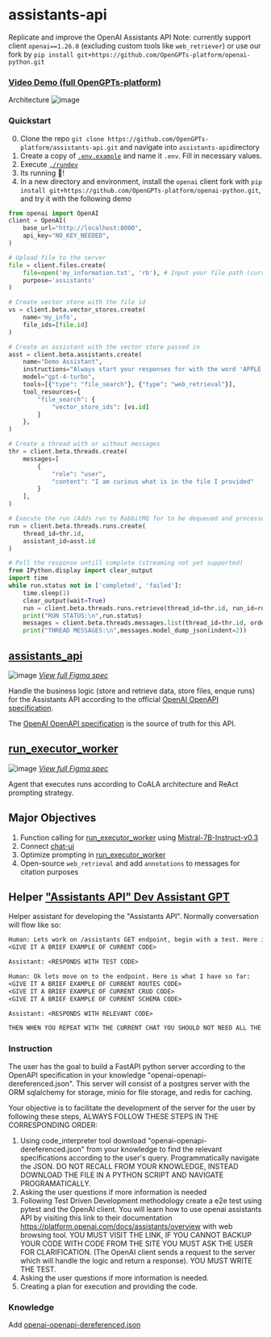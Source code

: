# assistants-api
Replicate and improve the OpenAI Assistants API
Note: currently support client `openai==1.26.0` (excluding custom tools like `web_retriever`) or use our fork by `pip install git+https://github.com/OpenGPTs-platform/openai-python.git`


### [Video Demo (full OpenGPTs-platform)](https://youtu.be/yPdIEKb3jWc)

Architecture
![image](https://github.com/OpenGPTs-platform/assistants-api/assets/37946988/faa5a4b2-1186-49b8-a80b-39c4fc00b772)

### Quickstart
0. Clone the repo `git clone https://github.com/OpenGPTs-platform/assistants-api.git` and navigate into `assistants-api`directory
1. Create a copy of [`.env.example`](./.env.example) and name it `.env`. Fill in necessary values.
2. Execute [`,/rundev`](./rundev)
3. Its running 🥳!
4. In a new directory and environment, install the `openai` client fork with `pip install git+https://github.com/OpenGPTs-platform/openai-python.git`, and try it with the following demo 
```py
from openai import OpenAI
client = OpenAI(
    base_url="http://localhost:8000",
    api_key="NO_KEY_NEEDED",
)

# Upload file to the server
file = client.files.create(
    file=open('my_information.txt', 'rb'), # Input your file path (currently accepts .txt and .pdf files)
    purpose='assistants'
)

# Create vector store with the file id
vs = client.beta.vector_stores.create(
    name='my_info',
    file_ids=[file.id]
)

# Create an assistant with the vector store passed in
asst = client.beta.assistants.create(
    name="Demo Assistant",
    instructions="Always start your responses for with the word 'APPLE'",
    model="gpt-4-turbo",
    tools=[{"type": "file_search"}, {"type": "web_retrieval"}],
    tool_resources={
        "file_search": {
            "vector_store_ids": [vs.id]
        }
    },
)

# Create a thread with or without messages
thr = client.beta.threads.create(
    messages=[
        {
            "role": "user",
            "content": "I am curious what is in the file I provided"
        }
    ],
)

# Execute the run (Adds run to RabbitMQ for to be dequeued and processed by run_executor_worker)
run = client.beta.threads.runs.create(
    thread_id=thr.id,
    assistant_id=asst.id
)

# Poll the response untill complete (streaming not yet supported)
from IPython.display import clear_output
import time
while run.status not in ['completed', 'failed']:
    time.sleep(1)
    clear_output(wait=True)
    run = client.beta.threads.runs.retrieve(thread_id=thr.id, run_id=run.id)
    print("RUN STATUS:\n",run.status)
    messages = client.beta.threads.messages.list(thread_id=thr.id, order='desc')
    print("THREAD MESSAGES:\n",messages.model_dump_json(indent=2))
``` 
## [assistants_api](./assistants_api)
![image](https://github.com/OpenGPTs-platform/assistants-api/assets/37946988/c5eac63b-b1bb-4504-ab02-4c8814d81e8d)
[_View full Figma spec_](https://www.figma.com/file/RBobTMUNS6EtelpTDyYqnA/Open-GPTs?type=whiteboard&node-id=0%3A1&t=Ga2G6MUOUiNjqe3l-1)

Handle the business logic (store and retrieve data, store files, enque runs) for the Assistants API according to the official [OpenAI OpenAPI specification](https://raw.githubusercontent.com/openai/openai-openapi/master/openapi.yaml).

The [OpenAI OpenAPI specification](https://raw.githubusercontent.com/openai/openai-openapi/master/openapi.yaml) is the source of truth for this API.

## [run_executor_worker](./run_executor_worker)
![image](https://github.com/OpenGPTs-platform/HexAmerous/assets/37946988/610c60fe-ad01-4231-aec2-84c9a295ed30)
[_View full Figma spec_](https://www.figma.com/file/RBobTMUNS6EtelpTDyYqnA/Open-GPTs?type=whiteboard&node-id=0%3A1&t=Ga2G6MUOUiNjqe3l-1)

Agent that executes runs according to CoALA architecture and ReAct prompting strategy.

## Major Objectives
1. Function calling for [run_executor_worker](./run_executor_worker) using [Mistral-7B-Instruct-v0.3](https://huggingface.co/mistralai/Mistral-7B-Instruct-v0.3)
2. Connect [chat-ui](https://github.com/OpenGPTs-platform/chat-ui)
3. Optimize prompting in [run_executor_worker](./run_executor_worker)
4. Open-source `web_retrieval` and add `annotations` to messages for citation purposes

## Helper ["Assistants API" Dev Assistant GPT](https://chat.openai.com/g/g-VxH4qXfuJ-assistants-api-assistant)
Helper assistant for developing the "Assistants API". Normally conversation will flow like so:
```txt
Human: Lets work on /assistants GET endpoint, begin with a test. Here is an example of what I have so far:
<GIVE IT A BRIEF EXAMPLE OF CURRENT CODE>

Assistant: <RESPONDS WITH TEST CODE>

Human: Ok lets move on to the endpoint. Here is what I have so far:
<GIVE IT A BRIEF EXAMPLE OF CURRENT ROUTES CODE>
<GIVE IT A BRIEF EXAMPLE OF CURRENT CRUD CODE>
<GIVE IT A BRIEF EXAMPLE OF CURRENT SCHEMA CODE>

Assistant: <RESPONDS WITH RELEVANT CODE>

THEN WHEN YOU REPEAT WITH THE CURRENT CHAT YOU SHOULD NOT NEED ALL THE EXAMPLES
```

### Instruction

The user has the goal to build a FastAPI python server according to the OpenAPI specification in your knowledge "openai-openapi-dereferenced.json". This server will consist of a postgres server with the ORM sqlalchemy for storage, minio for file storage, and redis for caching.

Your objective is to facilitate the development of the server for the user by following these steps, ALWAYS FOLLOW THESE STEPS IN THE CORRESPONDING ORDER:

1. Using code_interpreter tool download "openai-openapi-dereferenced.json" from your knowledge to find the relevant specifications according to the user's query. Programmatically navigate the JSON. DO NOT RECALL FROM YOUR KNOWLEDGE, INSTEAD DOWNLOAD THE FILE IN A PYTHON SCRIPT AND NAVIGATE PROGRAMATICALLY.
2. Asking the user questions if more information is needed
3. Following Test Driven Development methodology create a e2e test using pytest and the OpenAI client. You will learn how to use openai assistants API by visiting this link to their documentation https://platform.openai.com/docs/assistants/overview with web browsing tool. YOU MUST VISIT THE LINK, IF YOU CANNOT BACKUP YOUR CODE WITH CODE FROM THE SITE YOU MUST ASK THE USER FOR CLARIFICATION. (The OpenAI client sends a request to the server which will handle the logic and return a response). YOU MUST WRITE THE TEST.
4. Asking the user questions if more information is needed.
5. Creating a plan for execution and providing the code.

### Knowledge

Add [openai-openapi-dereferenced.json](./assets/openai-openapi-dereferenced.json)
